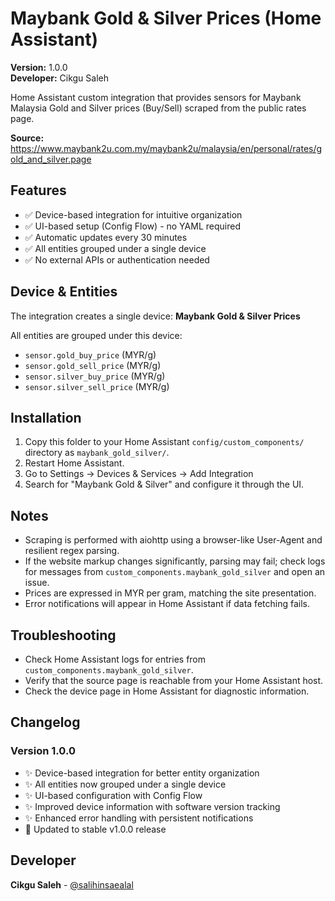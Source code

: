 # Maybank Gold & Silver Prices (Home Assistant)

**Version:** 1.0.0  
**Developer:** Cikgu Saleh

Home Assistant custom integration that provides sensors for Maybank Malaysia Gold and Silver prices (Buy/Sell) scraped from the public rates page.

**Source:** https://www.maybank2u.com.my/maybank2u/malaysia/en/personal/rates/gold_and_silver.page

## Features
- ✅ Device-based integration for intuitive organization
- ✅ UI-based setup (Config Flow) - no YAML required
- ✅ Automatic updates every 30 minutes
- ✅ All entities grouped under a single device
- ✅ No external APIs or authentication needed

## Device & Entities

The integration creates a single device: **Maybank Gold & Silver Prices**

All entities are grouped under this device:
- `sensor.gold_buy_price` (MYR/g)
- `sensor.gold_sell_price` (MYR/g)
- `sensor.silver_buy_price` (MYR/g)
- `sensor.silver_sell_price` (MYR/g)

## Installation
1. Copy this folder to your Home Assistant `config/custom_components/` directory as `maybank_gold_silver/`.
2. Restart Home Assistant.
3. Go to Settings → Devices & Services → Add Integration
4. Search for "Maybank Gold & Silver" and configure it through the UI.

## Notes
- Scraping is performed with aiohttp using a browser-like User-Agent and resilient regex parsing.
- If the website markup changes significantly, parsing may fail; check logs for messages from `custom_components.maybank_gold_silver` and open an issue.
- Prices are expressed in MYR per gram, matching the site presentation.
- Error notifications will appear in Home Assistant if data fetching fails.

## Troubleshooting
- Check Home Assistant logs for entries from `custom_components.maybank_gold_silver`.
- Verify that the source page is reachable from your Home Assistant host.
- Check the device page in Home Assistant for diagnostic information.

## Changelog

### Version 1.0.0
- ✨ Device-based integration for better entity organization
- ✨ All entities now grouped under a single device
- ✨ UI-based configuration with Config Flow
- ✨ Improved device information with software version tracking
- ✨ Enhanced error handling with persistent notifications
- 🔧 Updated to stable v1.0.0 release

## Developer
**Cikgu Saleh** - [@salihinsaealal](https://github.com/salihinsaealal)
